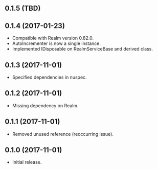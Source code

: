 0.1.5 (TBD)
-------------------

0.1.4 (2017-01-23)
-------------------
- Compatible with Realm version 0.82.0.
- AutoIncrementer is now a single instance.
- Implemented IDisposable on RealmServiceBase and derived class.

0.1.3 (2017-11-01)
-------------------
- Specified dependencies in nuspec.

0.1.2 (2017-11-01)
-------------------
- Missing dependency on Realm.

0.1.1 (2017-11-01)
-------------------
- Removed unused reference (reoccurring issue).

0.1.0 (2017-11-01)
-------------------
- Initial release.